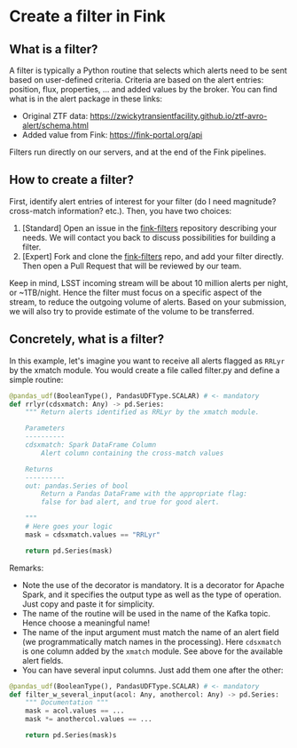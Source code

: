 # Create a filter in Fink

## What is a filter?

A filter is typically a Python routine that selects which alerts need to be sent based on user-defined criteria. Criteria are based on the alert entries: position, flux, properties, ... and added values by the broker. You can find what is in the alert package in these links:

- Original ZTF data: https://zwickytransientfacility.github.io/ztf-avro-alert/schema.html
- Added value from Fink: https://fink-portal.org/api

Filters run directly on our servers, and at the end of the Fink pipelines.

## How to create a filter?

First, identify alert entries of interest for your filter (do I need magnitude? cross-match information? etc.). Then, you have two choices:

1. [Standard] Open an issue in the [fink-filters](https://github.com/astrolabsoftware/fink-filters) repository describing your needs. We will contact you back to discuss possibilities for building a filter.
2. [Expert] Fork and clone the [fink-filters](https://github.com/astrolabsoftware/fink-filters) repo, and add your filter directly. Then open a Pull Request that will be reviewed by our team.

Keep in mind, LSST incoming stream will be about 10 million alerts per night, or ~1TB/night. Hence the filter must focus on a specific aspect of the stream, to reduce the outgoing volume of alerts. Based on your submission, we will also try to provide estimate of the volume to be transferred.

## Concretely, what is a filter?

In this example, let's imagine you want to receive all alerts flagged as `RRLyr` by the xmatch module. You would create a file called filter.py and define a simple routine:

```python
@pandas_udf(BooleanType(), PandasUDFType.SCALAR) # <- mandatory
def rrlyr(cdsxmatch: Any) -> pd.Series:
    """ Return alerts identified as RRLyr by the xmatch module.

    Parameters
    ----------
    cdsxmatch: Spark DataFrame Column
        Alert column containing the cross-match values

    Returns
    ----------
    out: pandas.Series of bool
        Return a Pandas DataFrame with the appropriate flag:
        false for bad alert, and true for good alert.

    """
    # Here goes your logic
    mask = cdsxmatch.values == "RRLyr"

    return pd.Series(mask)
```

Remarks:

* Note the use of the decorator is mandatory. It is a decorator for Apache Spark, and it specifies the output type as well as the type of operation. Just copy and paste it for simplicity.
* The name of the routine will be used in the name of the Kafka topic. Hence choose a meaningful name!
* The name of the input argument must match the name of an alert field (we programmatically match names in the processing). Here `cdsxmatch` is one column added by the `xmatch` module. See above for the available alert fields.
* You can have several input columns. Just add them one after the other:

```python
@pandas_udf(BooleanType(), PandasUDFType.SCALAR) # <- mandatory
def filter_w_several_input(acol: Any, anothercol: Any) -> pd.Series:
    """ Documentation """
    mask = acol.values == ...
    mask *= anothercol.values == ...

    return pd.Series(mask)s
```
